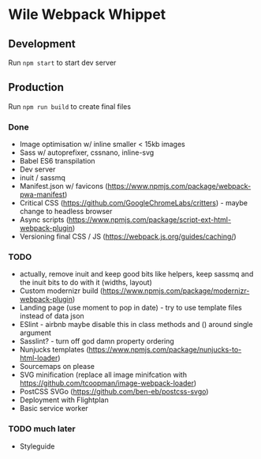 # Wile Webpack Whippet

## Development

Run `npm start` to start dev server

## Production

Run `npm run build` to create final files

### Done

- Image optimisation w/ inline smaller < 15kb images
- Sass w/ autoprefixer, cssnano, inline-svg
- Babel ES6 transpilation
- Dev server
- inuit / sassmq
- Manifest.json w/ favicons (https://www.npmjs.com/package/webpack-pwa-manifest)
- Critical CSS (https://github.com/GoogleChromeLabs/critters) - maybe change to headless browser
- Async scripts (https://www.npmjs.com/package/script-ext-html-webpack-plugin)
- Versioning final CSS / JS (https://webpack.js.org/guides/caching/)

### TODO

- actually, remove inuit and keep good bits like helpers, keep sassmq and the inuit bits to do with it (widths, layout)
- Custom modernizr build (https://www.npmjs.com/package/modernizr-webpack-plugin)
- Landing page (use moment to pop in date) - try to use template files instead of data json
- ESlint - airbnb maybe disable this in class methods and () around single argument
- Sasslint? - turn off god damn property ordering
- Nunjucks templates (https://www.npmjs.com/package/nunjucks-to-html-loader)
- Sourcemaps on please
- SVG minification (replace all image minifcation with https://github.com/tcoopman/image-webpack-loader)
- PostCSS SVGo (https://github.com/ben-eb/postcss-svgo)
- Deployment with Flightplan
- Basic service worker

### TODO much later

- Styleguide
